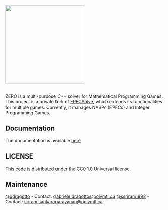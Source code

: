 <img src="https://github.com/ds4dm/ZERO/raw/master/docs/support_files/zero.png" width="250"></br><br>


ZERO is a multi-purpose C++ solver for Mathematical Programming Games.
This project is a private fork of [EPECSolve](https://github.com/ssriram1992/EPECsolve/), which extends its functionalities for multiple games. Currently, it manages NASPs (EPECs) and Integer Programming Games.

## Documentation
The documentation is available [here](https://ds4dm.github.io/ZERO/html/index.html)

## LICENSE
This code is distributed under the CC0 1.0 Universal license.

## Maintenance
[@gdragotto](https://github.com/gdragotto) - Contact: [gabriele.dragotto@polymtl.ca](mailto:gabriele.dragotto@polymtl.ca)
[@ssriram1992](https://github.com/ssriram1992/) - Contact: [sriram.sankaranarayanan@polymtl.ca](mailto:sriram.sankaranarayanan@polymtl.ca)


